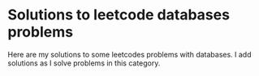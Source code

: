# Solutions to leetcode databases problems
Here are my solutions to some leetcodes problems with databases. I add solutions as I solve problems in this category.
